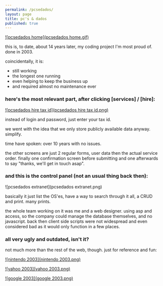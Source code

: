 ```yaml
---
permalink: /pcsedados/
layout: page
title: pc's & dados
published: true
---
```


[![pcsedados home](pcsedados home.gif)](http://www.pcsedados.com.br/)

this is, to date, about 14 years later, my coding project I'm most proud of. done in 2003.

coincidentally, it is:

- still working
- the longest one running
- even helping to keep the business up
- and required almost no maintenance ever

### here's the most relevant part, after clicking [services] / [hire]:

[![pcsedados hire tax id](pcsedados hire tax id.png)](http://www.pcsedados.com.br/servicos/contr_recdados.asp)

instead of login and password, just enter your tax id.

we went with the idea that we only store publicly available data anyway. simplify.

time have spoken: over 10 years with no issues.

the other screens are just 2 regular forms, user data then the actual service order. finally one confirmation screen before submitting and one afterwards to say "thanks, we'll get in touch asap".

### and this is the control panel (not an usual thing back then):

![pcsedados extranet](pcsedados extranet.png)

basically it just list the OS'es, have a way to search through it all, a CRUD and print. many prints.

the whole team working on it was me and a web designer. using asp and access, so the company could manage the database themselves, and no javascript. back then client side scripts were not widespread and even considered bad as it would only function in a few places.

### all very ugly and outdated, isn't it?

not much more than the rest of the web, though. just for reference and fun:

[![nintendo 2003](nintendo 2003.png)](http://web.archive.org/web/20030401081820/http://www.nintendo.com/index.jsp)

[![yahoo 2003](yahoo 2003.png)](http://web.archive.org/web/20030419110926/http://www.yahoo.com/)

[![google 2003](google 2003.png)](http://web.archive.org/web/20030329134806/http://www3.google.com/)
